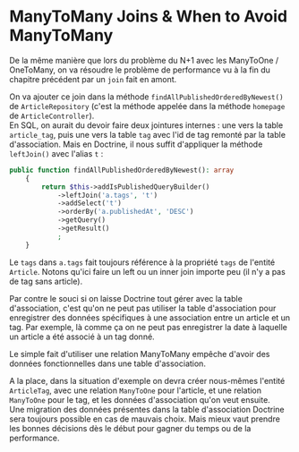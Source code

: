 # ManyToMany Joins & When to Avoid ManyToMany

De la même manière que lors du problème du N+1 avec les ManyToOne / OneToMany,
on va résoudre le problème de performance vu à la fin du chapitre précédent par un 
`join` fait en amont.

On va ajouter ce join dans la méthode `findAllPublishedOrderedByNewest()` de 
`ArticleRepository` (c'est la méthode appelée dans la méthode `homepage` de 
`ArticleController`).  
En SQL, on aurait du devoir faire deux jointures internes : une vers la table 
`article_tag`, puis une vers la table `tag` avec l'id de tag remonté par la
table d'association. Mais en Doctrine, il nous suffit d'appliquer la méthode 
`leftJoin()` avec l'alias `t` :
```PHP
public function findAllPublishedOrderedByNewest(): array
    {
        return $this->addIsPublishedQueryBuilder()
            ->leftJoin('a.tags', 't')
            ->addSelect('t')
            ->orderBy('a.publishedAt', 'DESC')
            ->getQuery()
            ->getResult()
            ;
    }
```

Le `tags` dans `a.tags` fait toujours référence à la propriété `tags` 
de l'entité `Article`. Notons qu'ici faire un left ou un inner join importe 
peu (il n'y a pas de tag sans article).

Par contre le souci si on laisse Doctrine tout gérer avec la table 
d'association, c'est qu'on ne peut pas utiliser la table d'association
pour enregistrer des données spécifiques à une association entre 
un article et un tag. Par exemple, là comme ça on ne peut 
pas enregistrer la date à laquelle un article a été associé à un
tag donné.  

Le simple fait d'utiliser une relation ManyToMany empêche 
d'avoir des données fonctionnelles dans une table d'association.  

A la place, dans la situation d'exemple on devra créer nous-mêmes
l'entité `ArticleTag`, avec une relation `ManyToOne` pour l'article,
et une relation `ManyToOne` pour le tag, et les données d'association
qu'on veut ensuite.  
Une migration des données présentes dans la table d'association Doctrine
sera toujours possible en cas de mauvais choix. Mais mieux vaut prendre 
les bonnes décisions dès le début pour gagner du temps ou de la performance.